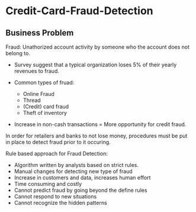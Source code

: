 # Credit-Card-Fraud-Detection

## Business Problem

Fraud: Unathorized account activity by someone who the account does not belong to.

* Survey suggest that a typical organization loses 5% of their yearly revenues to fraud.

* Common types of fruad:
   + Online Fraud
   + Thread
   + (Credit) card fraud
   + Theft of inventory
   
* Increase in non-cash transactions = More opportunity for credit fraud.

In order for retailers and banks to not lose money, procedures must be put in place to detect fraud prior to it occuring.

Rule based approach for Fraud Detection:

* Algorithm written by analysts based on strict rules.
* Manual changes for detecting new type of fraud
* Increase in customers and data, increases human effort
* Time consuming and costly
* Cannot predict fraud by going beyond the define rules
* Cannot respond to new situations
* Cannot recognize the hidden patterns
